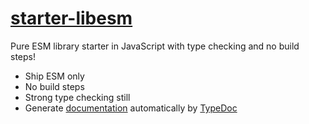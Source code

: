 # [starter-libesm](https://github.com/hyf0/starter-libesm)

Pure ESM library starter in JavaScript with type checking and no build steps!

- Ship ESM only
- No build steps
- Strong type checking still
- Generate [documentation](https://hyf0.github.io/starter-libesm/) automatically by [TypeDoc](https://github.com/TypeStrong/typedoc)
